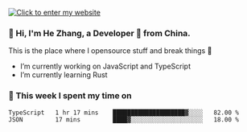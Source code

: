 [![Click to enter my website](https://github.com/zh30/zh30/assets/7930156/296bb9cd-4f46-46cd-bafa-863948241503)](https://zhanghe.dev) 

### 👋 Hi, I'm He Zhang, a Developer 🚀 from China.

This is the place where I opensource stuff and break things :rofl:

- I’m currently working on JavaScript and TypeScript
- I’m currently learning Rust

### 💪 This week I spent my time on

<!--START_SECTION:waka-->

```txt
TypeScript   1 hr 17 mins    ████████████████████▓░░░░   82.00 %
JSON         17 mins         ████▓░░░░░░░░░░░░░░░░░░░░   18.00 %
```

<!--END_SECTION:waka-->

